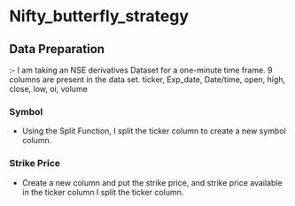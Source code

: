 # Nifty_butterfly_strategy

## Data Preparation
:- I am taking an NSE  derivatives Dataset for a one-minute time frame. 9 columns are present in the data set.
   ticker, Exp_date, Date/time, open, high, close, low, oi, volume
### Symbol
- Using the Split Function, I  split the ticker column to  create a new symbol column.

### Strike Price
- Create a new column and put the strike price, and strike price available in the ticker column I split the ticker column.
